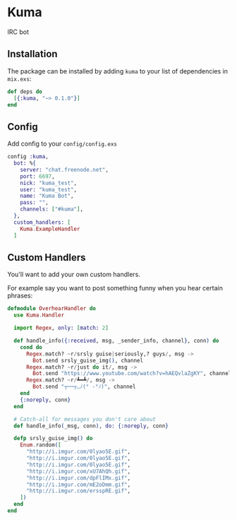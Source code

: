 # Kuma

IRC bot

## Installation

The package can be installed by adding `kuma` to your list of dependencies in `mix.exs`:

```elixir
def deps do
  [{:kuma, "~> 0.1.0"}]
end
```

## Config

Add config to your `config/config.exs`

```elixir
config :kuma,
  bot: %{
    server: "chat.freenode.net",
    port: 6697,
    nick: "kuma_test",
    user: "kuma_test",
    name: "Kuma Bot",
    pass: "",
    channels: ["#kuma"],
  },
  custom_handlers: [
    Kuma.ExampleHandler
  ]
```

## Custom Handlers

You'll want to add your own custom handlers.

For example say you want to post something funny when you hear certain phrases:

```elixir
defmodule OverhearHandler do
  use Kuma.Handler

  import Regex, only: [match: 2]

  def handle_info({:received, msg, _sender_info, channel}, conn) do
    cond do
      Regex.match? ~r/srsly guise|seriously,? guys/, msg ->
        Bot.send srsly_guise_img(), channel
      Regex.match? ~r/just do it/, msg ->
        Bot.send "https://www.youtube.com/watch?v=hAEQvlaZgKY", channel
      Regex.match? ~r/┻━┻/, msg ->
        Bot.send "┬──┬◡ﾉ(° -°ﾉ)", channel
    end
    {:noreply, conn}
  end

  # Catch-all for messages you don't care about
  def handle_info(_msg, conn), do: {:noreply, conn}

  defp srsly_guise_img() do
    Enum.random([
      "http://i.imgur.com/0lyao5E.gif",
      "http://i.imgur.com/0lyao5E.gif",
      "http://i.imgur.com/0lyao5E.gif",
      "http://i.imgur.com/xU7AhQh.gif",
      "http://i.imgur.com/dpFlIMx.gif",
      "http://i.imgur.com/mE2oDmm.gif",
      "http://i.imgur.com/ersspRE.gif",
    ])
  end
end
```

